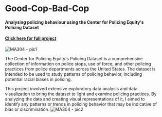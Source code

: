 # Good-Cop-Bad-Cop
#### Analysing policing behaviour using the Center for Policing Equity's Policing Dataset
#### [Click here for full project](https://raw.githubusercontent.com/Ryan-Daley/Good-Cop-Bad-Cop/main/MA304%20-%20EDA%20of%20CPE%20data.pdf)
![MA304 - pic1](https://user-images.githubusercontent.com/113039811/224426897-1226bb09-cdc5-4a1b-af6e-8156ae274315.png)

The Center for Policing Equity's Policing Dataset is a comprehensive collection of information on police stops, use of force, and other policing practices from police departments across the United States. The dataset is intended to be used to study patterns of policing behavior, including potential racial biases in policing.

This project involved extensive exploratory data analysis and data visualization to bring the dataset to light and examine policing practices. By analyzing the data and creating visual representations of it, I aimed to identify any patterns or trends in policing behavior that may be indicative of bias or discrimination.
![MA304 - pic2](https://user-images.githubusercontent.com/113039811/224426903-fa2dfe06-2468-46a8-bff2-1477d1cf5c7a.png)

